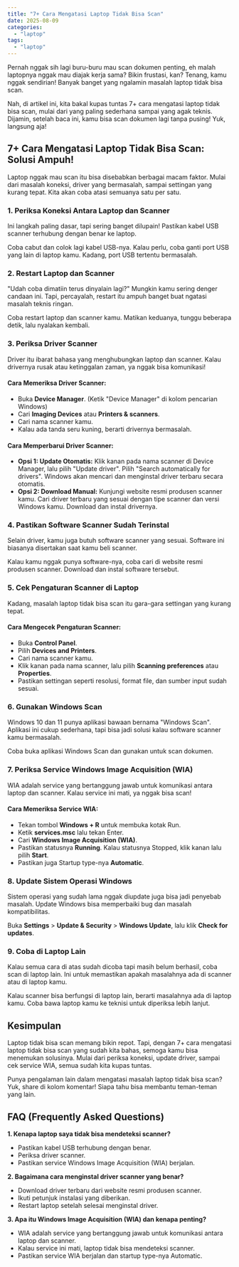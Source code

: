 ```yaml
---
title: "7+ Cara Mengatasi Laptop Tidak Bisa Scan"
date: 2025-08-09
categories: 
  - "laptop"
tags: 
  - "laptop"
---
```


Pernah nggak sih lagi buru-buru mau scan dokumen penting, eh malah laptopnya nggak mau diajak kerja sama? Bikin frustasi, kan? Tenang, kamu nggak sendirian! Banyak banget yang ngalamin masalah laptop tidak bisa scan.

Nah, di artikel ini, kita bakal kupas tuntas 7+ cara mengatasi laptop tidak bisa scan, mulai dari yang paling sederhana sampai yang agak teknis. Dijamin, setelah baca ini, kamu bisa scan dokumen lagi tanpa pusing! Yuk, langsung aja!

## 7+ Cara Mengatasi Laptop Tidak Bisa Scan: Solusi Ampuh!

Laptop nggak mau scan itu bisa disebabkan berbagai macam faktor. Mulai dari masalah koneksi, driver yang bermasalah, sampai settingan yang kurang tepat. Kita akan coba atasi semuanya satu per satu.

### 1\. Periksa Koneksi Antara Laptop dan Scanner

Ini langkah paling dasar, tapi sering banget dilupain! Pastikan kabel USB scanner terhubung dengan benar ke laptop.

Coba cabut dan colok lagi kabel USB-nya. Kalau perlu, coba ganti port USB yang lain di laptop kamu. Kadang, port USB tertentu bermasalah.

### 2\. Restart Laptop dan Scanner

"Udah coba dimatiin terus dinyalain lagi?" Mungkin kamu sering denger candaan ini. Tapi, percayalah, restart itu ampuh banget buat ngatasi masalah teknis ringan.

Coba restart laptop dan scanner kamu. Matikan keduanya, tunggu beberapa detik, lalu nyalakan kembali.

### 3\. Periksa Driver Scanner

Driver itu ibarat bahasa yang menghubungkan laptop dan scanner. Kalau drivernya rusak atau ketinggalan zaman, ya nggak bisa komunikasi!

#### Cara Memeriksa Driver Scanner:

- Buka **Device Manager**. (Ketik "Device Manager" di kolom pencarian Windows)
- Cari **Imaging Devices** atau **Printers & scanners**.
- Cari nama scanner kamu.
- Kalau ada tanda seru kuning, berarti drivernya bermasalah.

#### Cara Memperbarui Driver Scanner:

- **Opsi 1: Update Otomatis:** Klik kanan pada nama scanner di Device Manager, lalu pilih "Update driver". Pilih "Search automatically for drivers". Windows akan mencari dan menginstal driver terbaru secara otomatis.
- **Opsi 2: Download Manual:** Kunjungi website resmi produsen scanner kamu. Cari driver terbaru yang sesuai dengan tipe scanner dan versi Windows kamu. Download dan instal drivernya.

### 4\. Pastikan Software Scanner Sudah Terinstal

Selain driver, kamu juga butuh software scanner yang sesuai. Software ini biasanya disertakan saat kamu beli scanner.

Kalau kamu nggak punya software-nya, coba cari di website resmi produsen scanner. Download dan instal software tersebut.

### 5\. Cek Pengaturan Scanner di Laptop

Kadang, masalah laptop tidak bisa scan itu gara-gara settingan yang kurang tepat.

#### Cara Mengecek Pengaturan Scanner:

- Buka **Control Panel**.
- Pilih **Devices and Printers**.
- Cari nama scanner kamu.
- Klik kanan pada nama scanner, lalu pilih **Scanning preferences** atau **Properties**.
- Pastikan settingan seperti resolusi, format file, dan sumber input sudah sesuai.

### 6\. Gunakan Windows Scan

Windows 10 dan 11 punya aplikasi bawaan bernama "Windows Scan". Aplikasi ini cukup sederhana, tapi bisa jadi solusi kalau software scanner kamu bermasalah.

Coba buka aplikasi Windows Scan dan gunakan untuk scan dokumen.

### 7\. Periksa Service Windows Image Acquisition (WIA)

WIA adalah service yang bertanggung jawab untuk komunikasi antara laptop dan scanner. Kalau service ini mati, ya nggak bisa scan!

#### Cara Memeriksa Service WIA:

- Tekan tombol **Windows + R** untuk membuka kotak Run.
- Ketik **services.msc** lalu tekan Enter.
- Cari **Windows Image Acquisition (WIA)**.
- Pastikan statusnya **Running**. Kalau statusnya Stopped, klik kanan lalu pilih **Start**.
- Pastikan juga Startup type-nya **Automatic**.

### 8\. Update Sistem Operasi Windows

Sistem operasi yang sudah lama nggak diupdate juga bisa jadi penyebab masalah. Update Windows bisa memperbaiki bug dan masalah kompatibilitas.

Buka **Settings** > **Update & Security** > **Windows Update**, lalu klik **Check for updates**.

### 9\. Coba di Laptop Lain

Kalau semua cara di atas sudah dicoba tapi masih belum berhasil, coba scan di laptop lain. Ini untuk memastikan apakah masalahnya ada di scanner atau di laptop kamu.

Kalau scanner bisa berfungsi di laptop lain, berarti masalahnya ada di laptop kamu. Coba bawa laptop kamu ke teknisi untuk diperiksa lebih lanjut.

## Kesimpulan

Laptop tidak bisa scan memang bikin repot. Tapi, dengan 7+ cara mengatasi laptop tidak bisa scan yang sudah kita bahas, semoga kamu bisa menemukan solusinya. Mulai dari periksa koneksi, update driver, sampai cek service WIA, semua sudah kita kupas tuntas.

Punya pengalaman lain dalam mengatasi masalah laptop tidak bisa scan? Yuk, share di kolom komentar! Siapa tahu bisa membantu teman-teman yang lain.

## FAQ (Frequently Asked Questions)

**1\. Kenapa laptop saya tidak bisa mendeteksi scanner?**

- Pastikan kabel USB terhubung dengan benar.
- Periksa driver scanner.
- Pastikan service Windows Image Acquisition (WIA) berjalan.

**2\. Bagaimana cara menginstal driver scanner yang benar?**

- Download driver terbaru dari website resmi produsen scanner.
- Ikuti petunjuk instalasi yang diberikan.
- Restart laptop setelah selesai menginstal driver.

**3\. Apa itu Windows Image Acquisition (WIA) dan kenapa penting?**

- WIA adalah service yang bertanggung jawab untuk komunikasi antara laptop dan scanner.
- Kalau service ini mati, laptop tidak bisa mendeteksi scanner.
- Pastikan service WIA berjalan dan startup type-nya Automatic.
